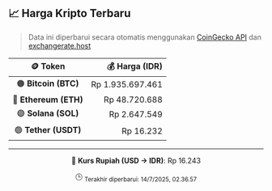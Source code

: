 

<!-- HARGA_KRIPTO -->
## 📈 Harga Kripto Terbaru

> Data ini diperbarui secara otomatis menggunakan [CoinGecko API](https://www.coingecko.com/) dan [exchangerate.host](https://exchangerate.host/)

<div align="center">

| 🪙 Token | 💰 Harga (IDR) |
|:------:|---------------:|
| 🟠 **Bitcoin (BTC)**   | Rp 1.935.697.461 |
| 🔵 **Ethereum (ETH)**  | Rp 48.720.688 |
| 🟣 **Solana (SOL)**    | Rp 2.647.549 |
| 🟢 **Tether (USDT)**   | Rp 16.232 |

---

💱 **Kurs Rupiah (USD → IDR)**: Rp 16.243

🕒 <sub>Terakhir diperbarui: 14/7/2025, 02.36.57</sub>

</div>
<!-- /HARGA_KRIPTO -->